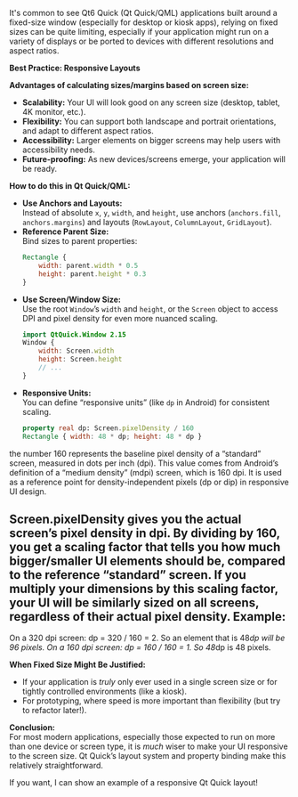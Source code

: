 It's common to see Qt6 Quick (Qt Quick/QML) applications built around a fixed-size window (especially for desktop or kiosk apps), relying on fixed sizes can be quite limiting, especially if your application might run on a variety of displays or be ported to devices with different resolutions and aspect ratios.

**Best Practice: Responsive Layouts**

**Advantages of calculating sizes/margins based on screen size:**

- **Scalability:** Your UI will look good on any screen size (desktop, tablet, 4K monitor, etc.).
- **Flexibility:** You can support both landscape and portrait orientations, and adapt to different aspect ratios.
- **Accessibility:** Larger elements on bigger screens may help users with accessibility needs.
- **Future-proofing:** As new devices/screens emerge, your application will be ready.

**How to do this in Qt Quick/QML:**

- **Use Anchors and Layouts:**  
  Instead of absolute `x`, `y`, `width`, and `height`, use anchors (`anchors.fill`, `anchors.margins`) and layouts (`RowLayout`, `ColumnLayout`, `GridLayout`).
- **Reference Parent Size:**  
  Bind sizes to parent properties:  
  ```qml
  Rectangle {
      width: parent.width * 0.5
      height: parent.height * 0.3
  }
  ```
- **Use Screen/Window Size:**  
  Use the root `Window`’s `width` and `height`, or the `Screen` object to access DPI and pixel density for even more nuanced scaling.
  ```qml
  import QtQuick.Window 2.15
  Window {
      width: Screen.width
      height: Screen.height
      // ...
  }
  ```
- **Responsive Units:**  
  You can define “responsive units” (like `dp` in Android) for consistent scaling.
  ```qml
  property real dp: Screen.pixelDensity / 160
  Rectangle { width: 48 * dp; height: 48 * dp }
  ```
the number 160 represents the baseline pixel density of a “standard” screen, measured in dots per inch (dpi). This value comes from Android’s definition of a “medium density” (mdpi) screen, which is 160 dpi. It is used as a reference point for density-independent pixels (dp or dip) in responsive UI design.

Screen.pixelDensity gives you the actual screen’s pixel density in dpi.
By dividing by 160, you get a scaling factor that tells you how much bigger/smaller UI elements should be, compared to the reference “standard” screen.
If you multiply your dimensions by this scaling factor, your UI will be similarly sized on all screens, regardless of their actual pixel density.
Example:
----
On a 320 dpi screen: dp = 320 / 160 = 2. So an element that is 48*dp will be 96 pixels.
On a 160 dpi screen: dp = 160 / 160 = 1. So 48*dp is 48 pixels. 

**When Fixed Size Might Be Justified:**

- If your application is *truly* only ever used in a single screen size or for tightly controlled environments (like a kiosk).
- For prototyping, where speed is more important than flexibility (but try to refactor later!).

**Conclusion:**  
For most modern applications, especially those expected to run on more than one device or screen type, it is *much* wiser to make your UI responsive to the screen size. Qt Quick’s layout system and property binding make this relatively straightforward.

If you want, I can show an example of a responsive Qt Quick layout!

